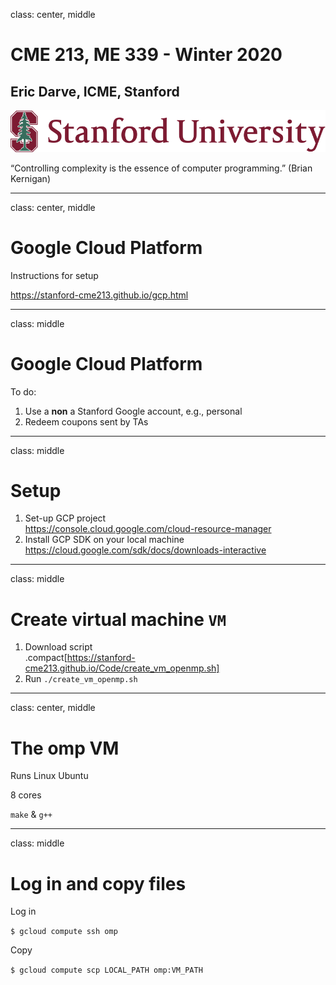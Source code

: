 class: center, middle

# CME 213, ME 339 - Winter 2020

## Eric Darve, ICME, Stanford

![:width 40%](Stanford.jpg)

“Controlling complexity is the essence of computer programming.”
(Brian Kernigan)

---
class: center, middle

# Google Cloud Platform

Instructions for setup

https://stanford-cme213.github.io/gcp.html

---
class: middle

# Google Cloud Platform

To do:

1. Use a **non** a Stanford Google account, e.g., personal
2. Redeem coupons sent by TAs

---
class: middle

# Setup

1. Set-up GCP project</br>https://console.cloud.google.com/cloud-resource-manager
2. Install GCP SDK on your local machine</br>https://cloud.google.com/sdk/docs/downloads-interactive

---
class: middle

# Create virtual machine `VM`

1. Download script</br>.compact[https://stanford-cme213.github.io/Code/create_vm_openmp.sh]
2. Run `./create_vm_openmp.sh`

---
class: center, middle

# The omp VM

Runs Linux Ubuntu

8 cores

`make` & `g++`

---
class: middle

# Log in and copy files

Log in

`$ gcloud compute ssh omp`

Copy

`$ gcloud compute scp LOCAL_PATH omp:VM_PATH`